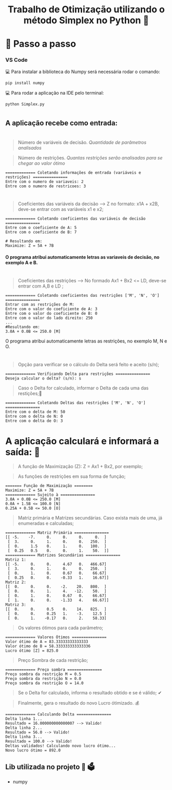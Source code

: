 <h1 align='center'>Trabalho de Otimização utilizando o método Simplex no Python 🐍</h1>
<div align="center">

</div>

# 📝 Passo a passo

<h3> VS Code</h3>
💻 Para instalar a biblioteca do Numpy será necessária rodar o comando:

```
pip install numpy
```
💻 Para rodar a aplicação na IDE pelo terminal:

```
python Simplex.py
```

#
## A aplicação recebe como entrada: 

#
> Número de variáveis de decisão. *Quantidade de parâmetros analisados*

> Número de restrições. *Quantas restrições serão analisadas para se chegar ao valor ótimo*
```
============= Coletando informações de entrada (variáveis e restrições) ===============
Entre com o numero de variaveis: 2
Entre com o numero de restricoes: 3
```

#
> Coeficientes das variáveis da decisão --> Z no formato: x1A + x2B, deve-se entrar com as variáveis x1 e x2;
```
============= Coletando coeficientes das variáveis de decisão ===============
Entre com o coeficiente de A: 5
Entre com o coeficiente de B: 7

# Resultando em:
Maximize: Z = 5A + 7B
```
#### O programa atribui automaticamente letras as variaveis de decisão, no exemplo A e B.

#
> Coeficientes das restrições --> No formado Ax1 + Bx2 <= LD, deve-se entrar com A,B e LD ;
```
============= Coletando coeficientes das restrições ['M', 'N', 'O'] ===============
Entrar com as restrições de M:
Entre com o valor do coeficiente de A: 3
Entre com o valor do coeficiente de B: 0
Entre com o valor do lado direito: 250
...
#Resultando em:
3.0A + 0.0B <= 250.0 [M]
```
O programa atribui automaticamente letras as restrições, no exemplo M, N e O.
#
> Opção para verificar se o cálculo do Delta será feito e aceito (s/n);
```
============= Verificando Delta para restrições ===============
Deseja calcular o delta? (s/n): s
```
> Caso o Delta for calculado, informar o Delta de cada uma das restições;🥏
```
============= Coletando Deltas das restrições ['M', 'N', 'O'] ===============
Entre com o delta de M: 50
Entre com o delta de N: 0
Entre com o delta de O: 3
```
#
# A aplicação calculará e informará a saída: 📲


> A função de Maximização (Z): Z = Ax1 + Bx2, por exemplo;

> As funções de restrições em sua forma de função;
```
======= Função de Maximização ========
Maximize: Z = 5A + 7B
============= Sujeito à ===============
3.0A + 0.0B <= 250.0 [M]
0.0A + 1.5B <= 100.0 [N]
0.25A + 0.5B <= 50.0 [O]
```
> Matriz primária e Matrizes secundárias. Caso exista mais de uma, já enumeradas e calculadas;
```
============= Matriz Primária ===============
[[ -5.    -7.     0.     0.     0.     0.  ]
 [  3.     0.     1.     0.     0.   250.  ]
 [  0.     1.5    0.     1.     0.   100.  ]
 [  0.25   0.5    0.     0.     1.    50.  ]]
============= Matrizes Secundárias ===============
Matriz 1:
[[ -5.     0.     0.     4.67   0.   466.67]
 [  3.     0.     1.     0.     0.   250.  ]
 [  0.     1.     0.     0.67   0.    66.67]
 [  0.25   0.     0.    -0.33   1.    16.67]]
Matriz 2:
[[  0.     0.     0.    -2.    20.   800.  ]
 [  0.     0.     1.     4.   -12.    50.  ]
 [  0.     1.     0.     0.67   0.    66.67]
 [  1.     0.     0.    -1.33   4.    66.67]]
Matriz 3:
[[  0.     0.     0.5    0.    14.   825.  ]
 [  0.     0.     0.25   1.    -3.    12.5 ]
 [  0.     1.    -0.17   0.     2.    58.33]
```
> Os valores ótimos para cada parâmetro;
```
============= Valores Ótimos ===============
Valor ótimo de A = 83.33333333333333
Valor ótimo de B = 58.333333333333336
Lucro ótimo [Z] = 825.0
```
> Preço Sombra de cada restrição;
```
============= Preço sombra ===============
Preço sombra da restrição M = 0.5
Preço sombra da restrição N = 0.0
Preço sombra da restrição O = 14.0
```
> Se o Delta for calculado, informa o resultado obtido e se é válido; ✔

> Finalmente, gera o resultado do novo Lucro ótimizado. 💰
```
============= Calculando Delta ===============
Delta linha 1...
Resultado = 16.000000000000007 --> Valido!
Delta linha 2...
Resultado = 56.0 --> Valido!
Delta linha 3...
Resultado = 100.0 --> Valido!
Deltas validados! Calculando novo lucro ótimo...
Novo lucro ótimo = 892.0
```
## Lib utilizada no projeto 🕋 🗳️

- numpy
